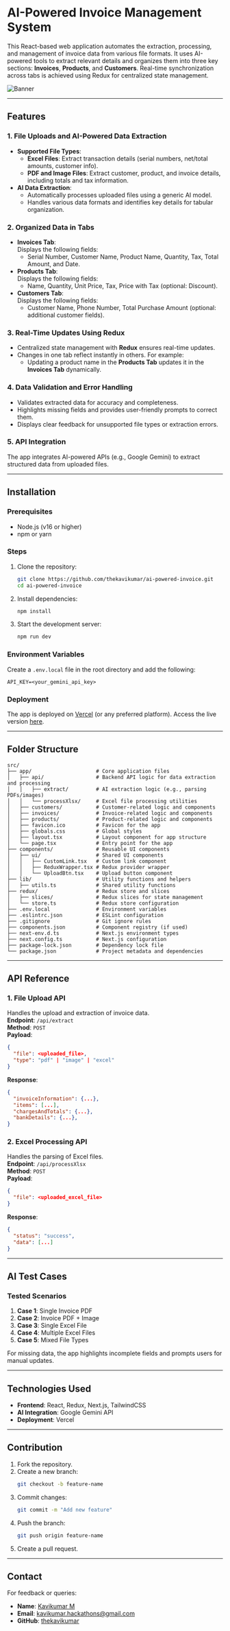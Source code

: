 # AI-Powered Invoice Management System

This React-based web application automates the extraction, processing, and management of invoice data from various file formats. It uses AI-powered tools to extract relevant details and organizes them into three key sections: **Invoices**, **Products**, and **Customers**. Real-time synchronization across tabs is achieved using Redux for centralized state management.

![Banner](<https://storage.googleapis.com/example-offi-1/Safari%20(Big%20Sur)%20-%20Light.png>)

---

## Features

### **1. File Uploads and AI-Powered Data Extraction**

- **Supported File Types**:
  - **Excel Files**: Extract transaction details (serial numbers, net/total amounts, customer info).
  - **PDF and Image Files**: Extract customer, product, and invoice details, including totals and tax information.
- **AI Data Extraction**:
  - Automatically processes uploaded files using a generic AI model.
  - Handles various data formats and identifies key details for tabular organization.

### **2. Organized Data in Tabs**

- **Invoices Tab**:  
  Displays the following fields:
  - Serial Number, Customer Name, Product Name, Quantity, Tax, Total Amount, and Date.
- **Products Tab**:  
  Displays the following fields:
  - Name, Quantity, Unit Price, Tax, Price with Tax (optional: Discount).
- **Customers Tab**:  
  Displays the following fields:
  - Customer Name, Phone Number, Total Purchase Amount (optional: additional customer fields).

### **3. Real-Time Updates Using Redux**

- Centralized state management with **Redux** ensures real-time updates.
- Changes in one tab reflect instantly in others. For example:
  - Updating a product name in the **Products Tab** updates it in the **Invoices Tab** dynamically.

### **4. Data Validation and Error Handling**

- Validates extracted data for accuracy and completeness.
- Highlights missing fields and provides user-friendly prompts to correct them.
- Displays clear feedback for unsupported file types or extraction errors.

### **5. API Integration**

The app integrates AI-powered APIs (e.g., Google Gemini) to extract structured data from uploaded files.

---

## Installation

### **Prerequisites**

- Node.js (v16 or higher)
- npm or yarn

### **Steps**

1. Clone the repository:
   ```bash
   git clone https://github.com/thekavikumar/ai-powered-invoice.git
   cd ai-powered-invoice
   ```
2. Install dependencies:
   ```bash
   npm install
   ```
3. Start the development server:
   ```bash
   npm run dev
   ```

### **Environment Variables**

Create a `.env.local` file in the root directory and add the following:

```
API_KEY=<your_gemini_api_key>
```

### **Deployment**

The app is deployed on [Vercel](https://vercel.com/) (or any preferred platform). Access the live version [here](https://ai-powered-invoice.vercel.app/).

---

## Folder Structure

```
src/
├── app/                     # Core application files
│   ├── api/                 # Backend API logic for data extraction and processing
│   │   ├── extract/         # AI extraction logic (e.g., parsing PDFs/images)
│   │   └── processXlsx/     # Excel file processing utilities
│   ├── customers/           # Customer-related logic and components
│   ├── invoices/            # Invoice-related logic and components
│   ├── products/            # Product-related logic and components
│   ├── favicon.ico          # Favicon for the app
│   ├── globals.css          # Global styles
│   ├── layout.tsx           # Layout component for app structure
│   └── page.tsx             # Entry point for the app
├── components/              # Reusable UI components
│   ├── ui/                  # Shared UI components
│   │   ├── CustomLink.tsx   # Custom link component
│   │   ├── ReduxWrapper.tsx # Redux provider wrapper
│   │   └── UploadBtn.tsx    # Upload button component
├── lib/                     # Utility functions and helpers
│   ├── utils.ts             # Shared utility functions
├── redux/                   # Redux store and slices
│   ├── slices/              # Redux slices for state management
│   └── store.ts             # Redux store configuration
├── .env.local               # Environment variables
├── .eslintrc.json           # ESLint configuration
├── .gitignore               # Git ignore rules
├── components.json          # Component registry (if used)
├── next-env.d.ts            # Next.js environment types
├── next.config.ts           # Next.js configuration
├── package-lock.json        # Dependency lock file
└── package.json             # Project metadata and dependencies
```

---

## API Reference

### **1. File Upload API**

Handles the upload and extraction of invoice data.  
**Endpoint**: `/api/extract`  
**Method**: `POST`  
**Payload**:

```json
{
  "file": <uploaded_file>,
  "type": "pdf" | "image" | "excel"
}
```

**Response**:

```json
{
  "invoiceInformation": {...},
  "items": [...],
  "chargesAndTotals": {...},
  "bankDetails": {...},
}
```

### **2. Excel Processing API**

Handles the parsing of Excel files.  
**Endpoint**: `/api/processXlsx`  
**Method**: `POST`  
**Payload**:

```json
{
  "file": <uploaded_excel_file>
}
```

**Response**:

```json
{
  "status": "success",
  "data": [...]
}
```

---

## AI Test Cases

### **Tested Scenarios**

1. **Case 1**: Single Invoice PDF
2. **Case 2**: Invoice PDF + Image
3. **Case 3**: Single Excel File
4. **Case 4**: Multiple Excel Files
5. **Case 5**: Mixed File Types

For missing data, the app highlights incomplete fields and prompts users for manual updates.

---

## Technologies Used

- **Frontend**: React, Redux, Next.js, TailwindCSS
- **AI Integration**: Google Gemini API
- **Deployment**: Vercel

---

## Contribution

1. Fork the repository.
2. Create a new branch:
   ```bash
   git checkout -b feature-name
   ```
3. Commit changes:
   ```bash
   git commit -m "Add new feature"
   ```
4. Push the branch:
   ```bash
   git push origin feature-name
   ```
5. Create a pull request.

---

## Contact

For feedback or queries:

- **Name**: [Kavikumar M](https://www.linkedin.com/in/thekavikumar/)
- **Email**: kavikumar.hackathons@gmail.com
- **GitHub**: [thekavikumar](https://github.com/thekavikumar)
